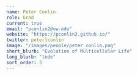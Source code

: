 ```yaml
---
name: Peter Conlin
role: Grad
current: true
email: "pconlin2@uw.edu"
website: "https://pconlin2.github.io/"
twitter: peterlconlin 
image: "/images/people/peter_conlin.png"
short_blurb: "Evolution of Multicellular Life"
long_blurb: "todo"
sort_order: 3
---
```

